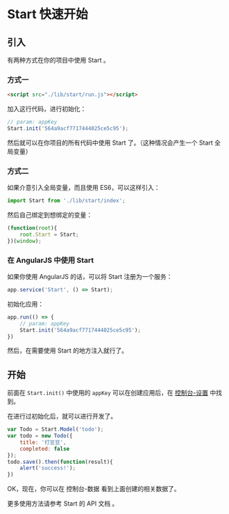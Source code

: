 ﻿# Start 快速开始

## 引入

有两种方式在你的项目中使用 Start 。

### 方式一

```html
<script src="./lib/start/run.js"></script>
```

加入这行代码，进行初始化：

```javascript
// param: appKey
Start.init('564a9acf7717444025ce5c95');
```

然后就可以在你项目的所有代码中使用 Start 了。（这种情况会产生一个 Start 全局变量）

### 方式二

如果介意引入全局变量，而且使用 ES6，可以这样引入：

```javascript
import Start from './lib/start/index';
```

然后自己绑定到想绑定的变量：

```javascript
(function(root){
	root.Start = Start;
})(window);
```

### 在 AngularJS 中使用 Start

如果你使用 AngularJS 的话，可以将 Start 注册为一个服务：

```javascript
app.service('Start', () => Start);
```

初始化应用：

```javascript
app.run(() => {
    // param: appKey
	Start.init('564a9acf7717444025ce5c95');
})
```

然后，在需要使用 Start 的地方注入就行了。

## 开始

前面在 `Start.init()` 中使用的 `appKey` 可以在创建应用后，在 [控制台-设置][1] 中找到。

在进行过初始化后，就可以进行开发了。

```javascript
var Todo = Start.Model('todo');
var todo = new Todo({
    title: '打豆豆',
    completed: false
});
todo.save().then(function(result){
    alert('success!');
})
```

OK，现在，你可以在 控制台-数据 看到上面创建的相关数据了。

更多使用方法请参考 Start 的 API 文档 。



  [1]: http://localhost:5555/#/setting?id=564a9a5c7717444025ce5c93
